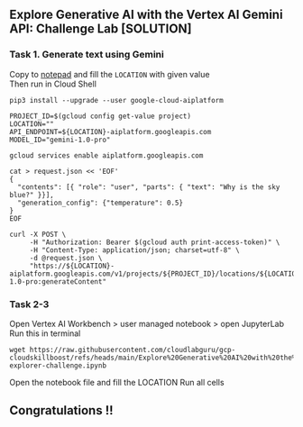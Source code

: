 ## Explore Generative AI with the Vertex AI Gemini API: Challenge Lab [SOLUTION]

### Task 1. Generate text using Gemini
Copy to [notepad](https://www.rapidtables.com/tools/notepad.html) and fill the ```LOCATION``` with given value <br/>
Then run in Cloud Shell
```
pip3 install --upgrade --user google-cloud-aiplatform

PROJECT_ID=$(gcloud config get-value project)
LOCATION=""
API_ENDPOINT=${LOCATION}-aiplatform.googleapis.com
MODEL_ID="gemini-1.0-pro"

gcloud services enable aiplatform.googleapis.com

cat > request.json << 'EOF'
{
  "contents": [{ "role": "user", "parts": { "text": "Why is the sky blue?" }}],
  "generation_config": {"temperature": 0.5}
}
EOF

curl -X POST \
     -H "Authorization: Bearer $(gcloud auth print-access-token)" \
     -H "Content-Type: application/json; charset=utf-8" \
     -d @request.json \
     "https://${LOCATION}-aiplatform.googleapis.com/v1/projects/${PROJECT_ID}/locations/${LOCATION}/publishers/google/models/gemini-1.0-pro:generateContent"
```

### Task 2-3
Open Vertex AI Workbench > user managed notebook > open JupyterLab
Run this in terminal
```
wget https://raw.githubusercontent.com/cloudlabguru/gcp-cloudskillboost/refs/heads/main/Explore%20Generative%20AI%20with%20the%20Vertex%20AI%20Gemini%20API/gemini-explorer-challenge.ipynb
```

Open the notebook file and fill the LOCATION
Run all cells

## Congratulations !! 

